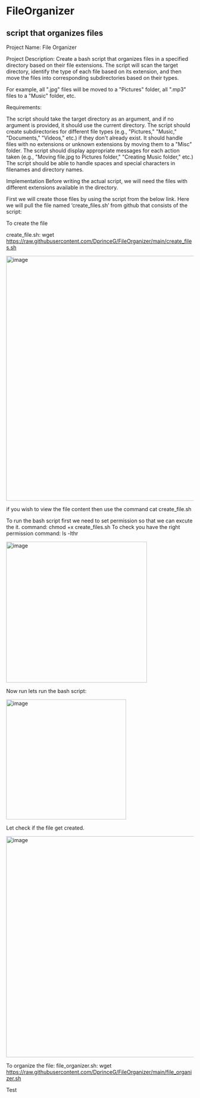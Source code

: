 # FileOrganizer
script that organizes files
---------
Project Name: File Organizer

Project Description:
Create a bash script that organizes files in a specified directory based on their file extensions. The script will scan the target directory, identify the type of each file based on its extension, and then move the files into corresponding subdirectories based on their types. 

For example, all ".jpg" files will be moved to a "Pictures" folder, all ".mp3" files to a "Music" folder, etc.

Requirements:

The script should take the target directory as an argument, and if no argument is provided, it should use the current directory.
The script should create subdirectories for different file types (e.g., "Pictures," "Music," "Documents," "Videos," etc.) if they don't already exist.
It should handle files with no extensions or unknown extensions by moving them to a "Misc" folder.
The script should display appropriate messages for each action taken (e.g., "Moving file.jpg to Pictures folder," "Creating Music folder," etc.)
The script should be able to handle spaces and special characters in filenames and directory names.


Implementation
Before writing the actual script, we will need the files with different extensions available in the directory.

First we will create those files by using the script from the below link. 
Here we will pull the file named ‘create_files.sh’ from github that consists of the script:

To create the file 

create_file.sh: wget https://raw.githubusercontent.com/DprinceG/FileOrganizer/main/create_files.sh

<img width="657" alt="image" src="https://github.com/DprinceG/FileOrganizer/assets/160339594/c05bab08-557c-40f6-bb7d-6322aba71e0e">


if you wish to view the file content then use the command cat create_file.sh

To run the bash script first we need to set permission so that we can excute the it.
command: chmod +x create_files.sh
To check you have the right permission 
command: ls -lthr

<img width="378" alt="image" src="https://github.com/DprinceG/FileOrganizer/assets/160339594/e38b1317-955a-4bcf-bea1-625fb60b2ec6">

Now run lets run the bash script:

<img width="322" alt="image" src="https://github.com/DprinceG/FileOrganizer/assets/160339594/672774ce-5a38-4e43-88f2-dfde8d40db0a">

Let check if the file get created.

<img width="593" alt="image" src="https://github.com/DprinceG/FileOrganizer/assets/160339594/33b0bb13-2242-4765-aa86-cd2c69e27a4d">





To organize the file: 
file_organizer.sh: wget https://raw.githubusercontent.com/DprinceG/FileOrganizer/main/file_organizer.sh


Test






